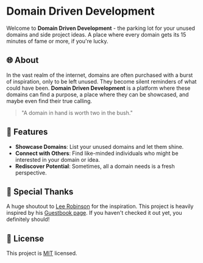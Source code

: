 # Domain Driven Development

Welcome to **Domain Driven Development** - the parking lot for your unused domains and side project ideas. A place where every domain gets its 15 minutes of fame or more, if you're lucky.

## 🌐 About

In the vast realm of the internet, domains are often purchased with a burst of inspiration, only to be left unused. They become silent reminders of what could have been. **Domain Driven Development** is a platform where these domains can find a purpose, a place where they can be showcased, and maybe even find their true calling.

> "A domain in hand is worth two in the bush."

## 🚀 Features

- **Showcase Domains**: List your unused domains and let them shine.
- **Connect with Others**: Find like-minded individuals who might be interested in your domain or idea.
- **Rediscover Potential**: Sometimes, all a domain needs is a fresh perspective.

## 🙏 Special Thanks

A huge shoutout to [Lee Robinson](https://github.com/leerob) for the inspiration. This project is heavily inspired by his [Guestbook page](https://leerob.io/guestbook). If you haven't checked it out yet, you definitely should!

## 📝 License

This project is [MIT](./LICENSE) licensed.

